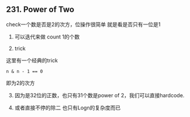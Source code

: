 ## 231. Power of Two
check一个数是否是2的次方，位操作很简单
就是看是否只有一位是1

1. 可以迭代来做
count 1的个数

2. trick

这里有一个经典的trick
```
n & n - 1 == 0
```
即为2的次方

3. 因为是32位的正数，也只有31个数是power of 2，我们可以直接hardcode.

4. 或者直接不停的除二 也只有Logn的复杂度而已

